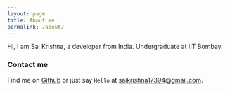 ```yaml
---
layout: page
title: About me
permalink: /about/
---
```


Hi, I am Sai Krishna, a developer from India. 
Undergraduate at IIT Bombay. 

<!-- I am Working for [template-factory.nl][tf] also known as [Mearch ICT][m].
Prefer to serve with Php and Ruby based stacks and also love to work 
on [Jekyll][jekyll] and [Processwire CMS/CMF][pw].
 -->

### Contact me

Find me on  [Github][github] or just say `Hello` at 
[saikrishna17394@gmail.com](mailto:saikrishna17394@gmail.com).


<!-- [tf]: http://template-factory.nl
[m]: http://mearch.com
[pw]: http://processwire.com
[pwf]: http://processwire.com/talk
[jekyll]: http://jekyllrb.com
 -->

[github]: https://github.com/saikrishna17394

<!-- [google]: https://plus.google.com/+GayanVirajith
[twitter]: https://twitter.com/gayanvirajith
 -->